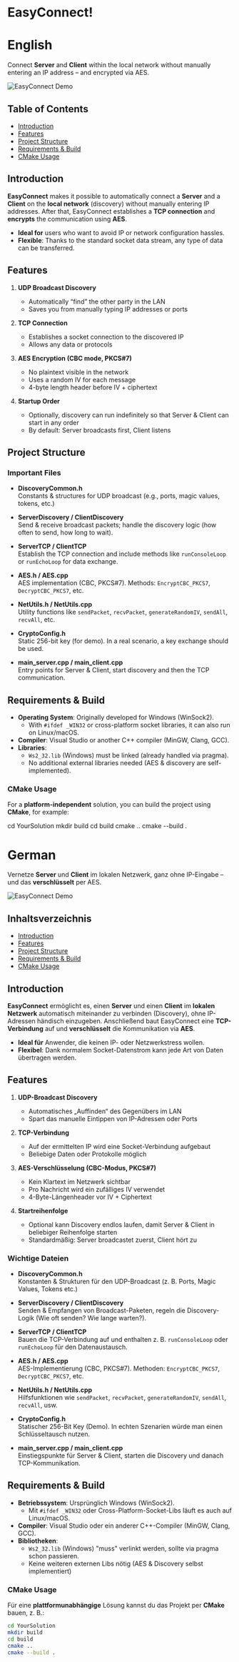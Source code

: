 # EasyConnect!
# English
Connect **Server** and **Client** within the local network without manually entering an IP address – and encrypted via AES.

![EasyConnect Demo](https://i.ibb.co/jHmXpHP/screeni.png)

## Table of Contents
- [Introduction](#introduction)
- [Features](#features)
- [Project Structure](#project-structure)
- [Requirements & Build](#requirements--build)
- [CMake Usage](#cmake-usage)

## Introduction
**EasyConnect** makes it possible to automatically connect a **Server** and a **Client** on the **local network** (discovery) without manually entering IP addresses. After that, EasyConnect establishes a **TCP connection** and **encrypts** the communication using **AES**.

- **Ideal for** users who want to avoid IP or network configuration hassles.  
- **Flexible**: Thanks to the standard socket data stream, any type of data can be transferred.

## Features

1. **UDP Broadcast Discovery**  
   - Automatically “find” the other party in the LAN  
   - Saves you from manually typing IP addresses or ports

2. **TCP Connection**  
   - Establishes a socket connection to the discovered IP  
   - Allows any data or protocols

3. **AES Encryption (CBC mode, PKCS#7)**  
   - No plaintext visible in the network  
   - Uses a random IV for each message  
   - 4-byte length header before IV + ciphertext

4. **Startup Order**  
   - Optionally, discovery can run indefinitely so that Server & Client can start in any order  
   - By default: Server broadcasts first, Client listens

## Project Structure

### Important Files

- **DiscoveryCommon.h**  
  Constants & structures for UDP broadcast (e.g., ports, magic values, tokens, etc.)

- **ServerDiscovery / ClientDiscovery**  
  Send & receive broadcast packets; handle the discovery logic (how often to send, how long to wait).

- **ServerTCP / ClientTCP**  
  Establish the TCP connection and include methods like `runConsoleLoop` or `runEchoLoop` for data exchange.

- **AES.h / AES.cpp**  
  AES implementation (CBC, PKCS#7). Methods: `EncryptCBC_PKCS7`, `DecryptCBC_PKCS7`, etc.

- **NetUtils.h / NetUtils.cpp**  
  Utility functions like `sendPacket`, `recvPacket`, `generateRandomIV`, `sendAll`, `recvAll`, etc.

- **CryptoConfig.h**  
  Static 256-bit key (for demo). In a real scenario, a key exchange should be used.

- **main_server.cpp / main_client.cpp**  
  Entry points for Server & Client, start discovery and then the TCP communication.

## Requirements & Build

- **Operating System**: Originally developed for Windows (WinSock2).  
  - With `#ifdef _WIN32` or cross-platform socket libraries, it can also run on Linux/macOS.
- **Compiler**: Visual Studio or another C++ compiler (MinGW, Clang, GCC).  
- **Libraries**:  
  - `Ws2_32.lib` (Windows) must be linked (already handled via pragma).  
  - No additional external libraries needed (AES & discovery are self-implemented).

### CMake Usage

For a **platform-independent** solution, you can build the project using **CMake**, for example:

cd YourSolution
mkdir build
cd build
cmake ..
cmake --build .

# German
Vernetze **Server** und **Client** im lokalen Netzwerk, ganz ohne IP-Eingabe – und das **verschlüsselt** per AES.

![EasyConnect Demo](https://i.ibb.co/jHmXpHP/screeni.png)

## Inhaltsverzeichnis
- [Introduction](#introduction)
- [Features](#features)
- [Project Structure](#project-structure)
- [Requirements & Build](#requirements--build)
- [CMake Usage](#cmake-usage)


## Introduction
**EasyConnect** ermöglicht es, einen **Server** und einen **Client** im **lokalen Netzwerk** automatisch miteinander zu verbinden (Discovery), ohne IP-Adressen händisch einzugeben. Anschließend baut EasyConnect eine **TCP-Verbindung** auf und **verschlüsselt** die Kommunikation via **AES**.

- **Ideal für** Anwender, die keinen IP- oder Netzwerkstress wollen.  
- **Flexibel**: Dank normalem Socket-Datenstrom kann jede Art von Daten übertragen werden.

## Features

1. **UDP-Broadcast Discovery**  
   - Automatisches „Auffinden“ des Gegenübers im LAN  
   - Spart das manuelle Eintippen von IP-Adressen oder Ports

2. **TCP-Verbindung**  
   - Auf der ermittelten IP wird eine Socket-Verbindung aufgebaut  
   - Beliebige Daten oder Protokolle möglich

3. **AES-Verschlüsselung (CBC-Modus, PKCS#7)**  
   - Kein Klartext im Netzwerk sichtbar  
   - Pro Nachricht wird ein zufälliges IV verwendet  
   - 4-Byte-Längenheader vor IV + Ciphertext

4. **Startreihenfolge**  
   - Optional kann Discovery endlos laufen, damit Server & Client in beliebiger Reihenfolge starten  
   - Standardmäßig: Server broadcastet zuerst, Client hört zu
### Wichtige Dateien

- **DiscoveryCommon.h**  
  Konstanten & Strukturen für den UDP-Broadcast (z. B. Ports, Magic Values, Tokens etc.)  

- **ServerDiscovery / ClientDiscovery**  
  Senden & Empfangen von Broadcast-Paketen, regeln die Discovery-Logik (Wie oft senden? Wie lange warten?).

- **ServerTCP / ClientTCP**  
  Bauen die TCP-Verbindung auf und enthalten z. B. `runConsoleLoop` oder `runEchoLoop` für den Datenaustausch.

- **AES.h / AES.cpp**  
  AES-Implementierung (CBC, PKCS#7). Methoden: `EncryptCBC_PKCS7`, `DecryptCBC_PKCS7`, etc.

- **NetUtils.h / NetUtils.cpp**  
  Hilfsfunktionen wie `sendPacket`, `recvPacket`, `generateRandomIV`, `sendAll`, `recvAll`, usw.

- **CryptoConfig.h**  
  Statischer 256-Bit Key (Demo). In echten Szenarien würde man einen Schlüsseltausch nutzen.

- **main_server.cpp / main_client.cpp**  
  Einstiegspunkte für Server & Client, starten die Discovery und danach TCP-Kommunikation.

## Requirements & Build

- **Betriebssystem**: Ursprünglich Windows (WinSock2).  
  - Mit `#ifdef _WIN32` oder Cross-Platform-Socket-Libs läuft es auch auf Linux/macOS.
- **Compiler**: Visual Studio oder ein anderer C++-Compiler (MinGW, Clang, GCC).  
- **Bibliotheken**:  
  - `Ws2_32.lib` (Windows) "muss" verlinkt werden, sollte via pragma schon passieren.  
  - Keine weiteren externen Libs nötig (AES & Discovery selbst implementiert)

### CMake Usage

Für eine **plattformunabhängige** Lösung kannst du das Projekt per **CMake** bauen, z. B.:

```bash
cd YourSolution
mkdir build
cd build
cmake ..
cmake --build .
